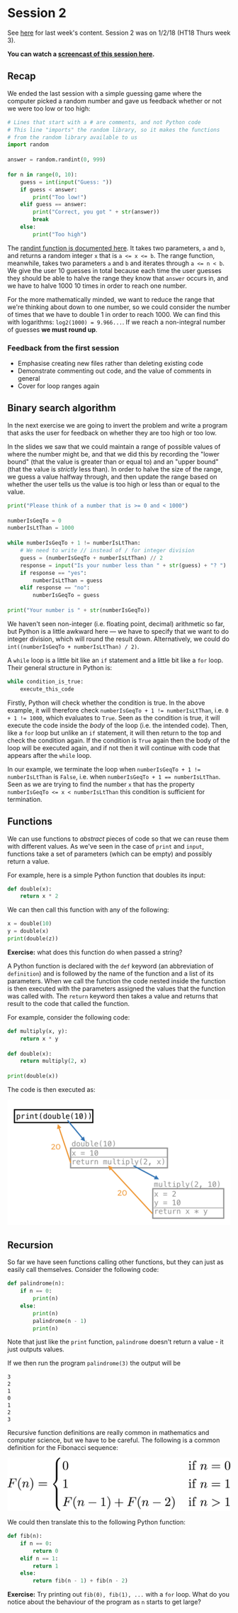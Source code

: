 # Session 2

See [here][week1] for last week's content. Session 2 was on 1/2/18 (HT18 Thurs
week 3).

[week1]: https://github.com/oxcompsoc/learntocode/tree/master/session1

**You can watch a [screencast of this session here][video].**

[video]: https://youtu.be/orWvOaR0p8E

## Recap

We ended the last session with a simple guessing game where the computer picked
a random number and gave us feedback whether or not we were too low or too high:

```python
# Lines that start with a # are comments, and not Python code
# This line "imports" the random library, so it makes the functions
# from the random library available to us
import random

answer = random.randint(0, 999)

for n in range(0, 10):
    guess = int(input("Guess: "))
    if guess < answer:
        print("Too low!")
    elif guess == answer:
        print("Correct, you got " + str(answer))
        break
    else:
        print("Too high")
```

The [randint function is documented here][randint]. It takes two parameters,
`a` and `b`, and returns a random integer `x` that is `a <= x <= b`. The range
function, meanwhile, takes two parameters `a` and `b` and iterates through `a
<= n < b`. We give the user 10 guesses in total because each time the user
guesses they should be able to halve the range they know that `answer` occurs
in, and we have to halve 1000 10 times in order to reach one number.

[randint]: https://docs.python.org/3/library/random.html#random.randint

For the more mathematically minded, we want to reduce the range that we're
thinking about down to one number, so we could consider the number of times
that we have to double 1 in order to reach 1000. We can find this with
logarithms: `log2(1000) = 9.966...`. If we reach a non-integral number of
guesses **we must round up**.

### Feedback from the first session

* Emphasise creating new files rather than deleting existing code
* Demonstrate commenting out code, and the value of comments in general
* Cover for loop ranges again

## Binary search algorithm

In the next exercise we are going to invert the problem and write a program
that asks the user for feedback on whether they are too high or too low.

In the slides we saw that we could maintain a range of possible values of where
the number might be, and that we did this by recording the "lower bound" (that
the value is greater than or equal to) and an "upper bound" (that the value is
*strictly* less than). In order to halve the size of the range, we guess a
value halfway through, and then update the range based on whether the user
tells us the value is too high or less than or equal to the value.

```python
print("Please think of a number that is >= 0 and < 1000")

numberIsGeqTo = 0
numberIsLtThan = 1000

while numberIsGeqTo + 1 != numberIsLtThan:
    # We need to write // instead of / for integer division
    guess = (numberIsGeqTo + numberIsLtThan) // 2
    response = input("Is your number less than " + str(guess) + "? ")
    if response == "yes":
        numberIsLtThan = guess
    elif response == "no":
        numberIsGeqTo = guess

print("Your number is " + str(numberIsGeqTo))
```

We haven't seen non-integer (i.e. floating point, decimal) arithmetic so far,
but Python is a little awkward here — we have to specify that we want to do
integer division, which will round the result down. Alternatively, we could do
`int((numberIsGeqTo + numberIsLtThan) / 2)`.

A `while` loop is a little bit like an `if` statement and a little bit like a
`for` loop. Their general structure in Python is:

```python
while condition_is_true:
    execute_this_code
```

Firstly, Python will check whether the condition is true. In the above example,
it will therefore check `numberIsGeqTo + 1 != numberIsLtThan`, i.e. `0 + 1 !=
1000`, which evaluates to `True`. Seen as the condition is true, it will
execute the code inside the *body* of the loop (i.e. the intended code). Then,
like a `for` loop but unlike an `if` statement, it will then return to the top
and check the condition again. If the condition is `True` again then the body
of the loop will be executed again, and if not then it will continue with code
that appears after the `while` loop.

In our example, we terminate the loop when `numberIsGeqTo + 1 !=
numberIsLtThan` is `False`, i.e. when `numberIsGeqTo + 1 == numberIsLtThan`.
Seen as we are trying to find the number `x` that has the property
`numberIsGeqTo <= x < numberIsLtThan` this condition is sufficient for
termination.

## Functions

We can use functions to *abstract* pieces of code so that we can reuse them
with different values. As we've seen in the case of `print` and `input`,
functions take a set of parameters (which can be empty) and possibly return a
value.

For example, here is a simple Python function that doubles its input:

```python
def double(x):
    return x * 2
```

We can then call this function with any of the following:

```python
x = double(10)
y = double(x)
print(double(z))
```

**Exercise:** what does this function do when passed a string?

A Python function is declared with the `def` keyword (an abbreviation of
`definition`) and is followed by the name of the function and a list of its
parameters. When we call the function the code nested inside the function is
then executed with the parameters assigned the values that the function was
called with. The `return` keyword then takes a value and returns that result to
the code that called the function.

For example, consider the following code:

```python
def multiply(x, y):
    return x * y

def double(x):
    return multiply(2, x)

print(double(x))
```

The code is then executed as:

![Calls](calls.png)

## Recursion

So far we have seen functions calling other functions, but they can just as
easily call themselves. Consider the following code:

```python
def palindrome(n):
    if n == 0:
        print(n)
    else:
        print(n)
        palindrome(n - 1)
        print(n)
```

Note that just like the `print` function, `palindrome` doesn't return a value -
it just outputs values.

If we then run the program `palindrome(3)` the output will be

```
3
2
1
0
1
2
3
```

Recursive function definitions are really common in mathematics and computer
science, but we have to be careful. The following is a common definition for
the Fibonacci sequence:

![Fibonacci](fib.png)

We could then translate this to the following Python function:

```python
def fib(n):
    if n == 0:
        return 0
    elif n == 1:
        return 1
    else:
        return fib(n - 1) + fib(n - 2)
```

**Exercise:** Try printing out `fib(0), fib(1), ...` with a `for` loop. What do
you notice about the behaviour of the program as `n` starts to get large?

